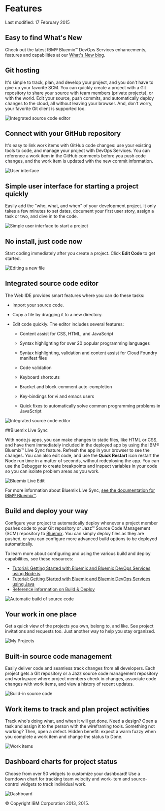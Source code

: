 # Features

Last modified: 17 February 2015

## Easy to find What's New
Check out the latest IBM® Bluemix™ DevOps Services enhancements, features and capabilities at our [What's New blog](https://developer.ibm.com/devops-services/category/whats-new/).							

## Git hosting

It's simple to track, plan, and develop your project, and you don't have to 
give up your favorite SCM.  You can quickly create a project with a 
Git repository to share your source with team members (private 
projects), or with the world.  Edit your source, push commits, and 
automatically deploy changes to	the cloud, all without leaving your
browser. And, don't worry, your favorite Git client is supported too.
 
![Integrated source code editor](/features/images/git-hosting.png)		
 
## Connect with your GitHub repository
			
It's easy to link work items with GitHub code changes: use your existing 
tools to code, and manage your project with  DevOps Services.  You 
can reference a work item in the GitHub comments before you push 
code changes, and the work item is updated with the new commit information.

![User interface](/features/images/GitIntegration.png)		


## Simple user interface for starting a project quickly

Easily add the "who, what, and when" of your development project. It only takes a few minutes to set dates, document your first user story, assign a task or two, and dive in to the code.

![Simple user interface to start a project](/features/images/jazzhub-project-new.png)																				

## No install, just code now

Start coding immediately after you create a project. 
Click **Edit Code** to get started.

![Editing a new file](/features/images/jazzhub-editor-new-file.png)															

## Integrated source code editor

The Web IDE provides smart features where you can do these tasks:

* Import your source code.

* Copy a file by dragging it to a new directory.

* Edit code quickly. The editor includes several features:

   * Content assist for CSS, HTML, and JavaScript

   * Syntax highlighting for over 20 popular programming languages

   * Syntax highlighting, validation and content assist for Cloud Foundry manifest files

   * Code validation

   * Keyboard shortcuts

   * Bracket and block-comment auto-completion

   * Key-bindings for vi and emacs users 

   * Quick fixes to automatically solve common programming problems in JavaScript

![Integrated source code editor](/features/images/jazzhub-editor.png)											

##Bluemix Live Sync

With node.js apps, you can make changes to static files, like HTML or CSS, and have them immediately included in the deployed app by using the IBM® Bluemix™ Live Sync feature. Refresh the app in your browser to see the changes. You can also edit code, and use the **Quick Restart** icon restart the Node run time in a matter of seconds, without redeploying the app. You can use the Debugger to create breakpoints and inspect variables in your code so you can isolate problem areas as you work.

![Bluemix Live Edit](/features/images/live_edit.png)	

For more information about Bluemix Live Sync, [see the documentation for IBM&reg; Bluemix&trade;](https://www.ng.bluemix.net/docs/#manageapps/bluemixlive.html#bluemixlive).

## Build and deploy your way

Configure your project to automatically deploy whenever a project member pushes code to your Git repository or Jazz&trade;  Source Code Management (SCM) repository to [Bluemix](//bluemix.net/ "Bluemix"). You can simply deploy files as they are pushed, or you
can configure more advanced build options to be deployed automatically.

To learn more about configuring and using the various build and deploy capabilities,
see these resources:

* [Tutorial: Getting Started with Bluemix and Bluemix DevOps Services using Node.js](/tutorials/jazzeditor)
* [Tutorial: Getting Started with Bluemix and Bluemix DevOps Services using Java](/tutorials/jazzeditorjava)
* [Reference information on Build & Deploy](/docs/reference/deploy)


![Automatic build of source code](/features/images/automatic-build-source-code.png)
									
							

## Your work in one place

Get a quick view of the projects you own, belong to, and
 like. See project invitations and requests too. Just another way 
to help you stay organized.

![My Projects](/features/images/my_projects.png)																		 

## Built-in source code management						

Easily deliver code and seamless track changes from all developers. 
Each project gets a Git repository or a Jazz source code management
 repository and workspace where project members check in changes, 
associate code changes with work items, and view a history of recent 
updates.

![Build-in source code](/features/images/SCMUIs.png)																				

## Work items to track and plan project activities						

Track who's doing what, and when it will get done. Need a design? Open a task
 and assign it to the person with the wireframing tools. Something 
not working? Then, open a defect.  Hidden benefit: expect a warm 
fuzzy when you complete a work item and change the status to Done.

![Work items](/features/images/WorkItemsMain.png)		
																			
## Dashboard charts for project status										

Choose from over 50 widgets to customize your dashboard! Use a burndown chart 
for tracking team velocity and work-item and source-control widgets
 to track individual work.
 
![Dashboard](/features/images/Charts.png)

&copy; Copyright IBM Corporation 2013, 2015.

